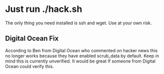 Just run ./hack.sh
==================

The only thing you need installed is ssh and wget. Use at your own risk.

Digital Ocean Fix
-----------------
According to Ben from Digital Ocean who commented on hacker news this no longer works because they have enabled scrub_data by default. Keep in mind this is currently unverified. It would be great If someone from Digital Ocean could verify this.